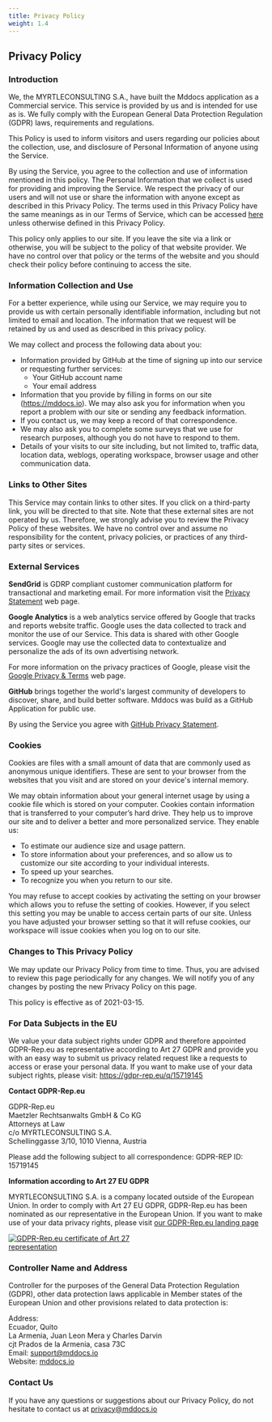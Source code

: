 ```yaml
---
title: Privacy Policy
weight: 1.4
---
```


## Privacy Policy

### Introduction

We, the MYRTLECONSULTING S.A., have built the Mddocs application as a Commercial service. This service is provided by us and is intended for use as is. We fully comply with the European General Data Protection Regulation (GDPR) laws, requirements and regulations.

This Policy is used to inform visitors and users regarding our policies about the collection, use, and disclosure of Personal Information of anyone using the Service.

By using the Service, you agree to the collection and use of information mentioned in this policy. The Personal Information that we collect is used for providing and improving the Service. We respect the privacy of our users and will not use or share the information with anyone except as described in this Privacy Policy. The terms used in this Privacy Policy have the same meanings as in our Terms of Service, which can be accessed [here](https://docs.mddocs.io/terms/) unless otherwise defined in this Privacy Policy.

This policy only applies to our site. If you leave the site via a link or otherwise, you will be subject to the policy of that website provider. We have no control over that policy or the terms of the website and you should check their policy before continuing to access the site. 

### Information Collection and Use

For a better experience, while using our Service, we may require you to provide us with certain personally identifiable information, including but not limited to email and location. The information that we request will be retained by us and used as described in this privacy policy.

We may collect and process the following data about you:

* Information provided by GitHub at the time of signing up into our service or requesting further services: 
  - Your GitHub account name
  - Your email address
* Information that you provide by filling in forms on our site (https://mddocs.io). We may also ask you for information when you report a problem with our site or sending any feedback information.
* If you contact us, we may keep a record of that correspondence.
* We may also ask you to complete some surveys that we use for research purposes, although you do not have to respond to them.
* Details of your visits to our site including, but not limited to, traffic data, location data, weblogs, operating workspace, browser usage and other communication data.

### Links to Other Sites

This Service may contain links to other sites. If you click on a third-party link, you will be directed to that site. Note that these external sites are not operated by us. Therefore, we strongly advise you to review the Privacy Policy of these websites. We have no control over and assume no responsibility for the content, privacy policies, or practices of any third-party sites or services.

### External Services

**SendGrid** is GDRP compliant customer communication platform for transactional and marketing email. For more information visit the [Privacy Statement](https://www.twilio.com/legal/privacy) web page.

**Google Analytics** is a web analytics service offered by Google that tracks and reports website traffic. Google uses the data collected to track and monitor the use of our Service. This data is shared with other Google services. Google may use the collected data to contextualize and personalize the ads of its own advertising network.

For more information on the privacy practices of Google, please visit the [Google Privacy & Terms](http://www.google.com/intl/en/policies/privacy/) web page.

**GitHub** brings together the world's largest community of developers to discover, share, and build better software. Mddocs was build as a GitHub Application for public use.

By using the Service you agree with [GitHub Privacy Statement](https://help.github.com/en/github/site-policy/github-privacy-statement).

### Cookies

Cookies are files with a small amount of data that are commonly used as anonymous unique identifiers. These are sent to your browser from the websites that you visit and are stored on your device's internal memory.

We may obtain information about your general internet usage by using a cookie file which is stored on your computer. Cookies contain information that is transferred to your computer’s hard drive. They help us to improve our site and to deliver a better and more personalized service. They enable us:

 - To estimate our audience size and usage pattern.
 - To store information about your preferences, and so allow us to customize our site according to your individual interests.
 - To speed up your searches.
 - To recognize you when you return to our site.
 
You may refuse to accept cookies by activating the setting on your browser which allows you to refuse the setting of cookies. However, if you select this setting you may be unable to access certain parts of our site. Unless you have adjusted your browser setting so that it will refuse cookies, our workspace will issue cookies when you log on to our site.

### Changes to This Privacy Policy

We may update our Privacy Policy from time to time. Thus, you are advised to review this page periodically for any changes. We will notify you of any changes by posting the new Privacy Policy on this page.

This policy is effective as of 2021-03-15.

### For Data Subjects in the EU

We value your data subject rights under GDPR and therefore appointed GDPR-Rep.eu as representative according to Art 27 GDPR and provide you with an easy way to submit us privacy related request like a requests to access or erase your personal data. If you want to make use of your data subject rights, please visit: https://gdpr-rep.eu/q/15719145

  **Contact GDPR-Rep.eu**

  GDPR-Rep.eu </br>
  Maetzler Rechtsanwalts GmbH & Co KG </br>
  Attorneys at Law </br>
  c/o MYRTLECONSULTING S.A. </br>
  Schellinggasse 3/10, 1010 Vienna, Austria </br>

  Please add the following subject to all correspondence:
  GDPR-REP ID: 15719145
  
**Information according to Art 27 EU GDPR**

MYRTLECONSULTING S.A. is a company located outside of the European Union. In order to comply with Art 27 EU GDPR, GDPR-Rep.eu has been nominated as our representative in the European Union. If you want to
make use of your data privacy rights, please visit [our GDPR-Rep.eu landing page](https://gdpr-rep.eu/q/15719145)

<a href="https://gdpr-rep.eu/q/15719145"><img style="max-width: 301px; max-height: 148px;" src="https://gdpr-rep.eu/certificateofrepresentation/15719145/getwebcertificate.png"
     alt="GDPR-Rep.eu certificate of Art 27 representation"></a>

### Controller Name and Address

Controller for the purposes of the General Data Protection Regulation (GDPR), other data protection laws applicable in Member states of the European Union and other provisions related to data protection is:

Address: </br>
Ecuador, Quito </br>
La Armenia, Juan Leon Mera y Charles Darvin </br> 
cjt Prados de la Armenia, casa 73C </br>
Email: support@mddocs.io </br>
Website: [mddocs.io](https://mddocs.io)

### Contact Us

If you have any questions or suggestions about our Privacy Policy, do not hesitate to contact us at [privacy@mddocs.io](mailto:privacy@mddocs.io)

